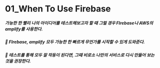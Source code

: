 # 01_When To Use Firebase

##### 가능한 한 빨리 나의 아이디어를 테스트해보고자 할 때 그럴 경우 FIrebase나 AWS의 amplify를 사용한다. 

##### 🔵 FIrebase, amplify 모두 가능한 한 빠르게 무언가를 시작할 수 있게 도와준다. 

##### 🔵 테스트를 통해 모두 잘 작동이 된다면, 그때 비로소 나만의 서비스로 다시 만들어 보는 것을 권장한다. 

